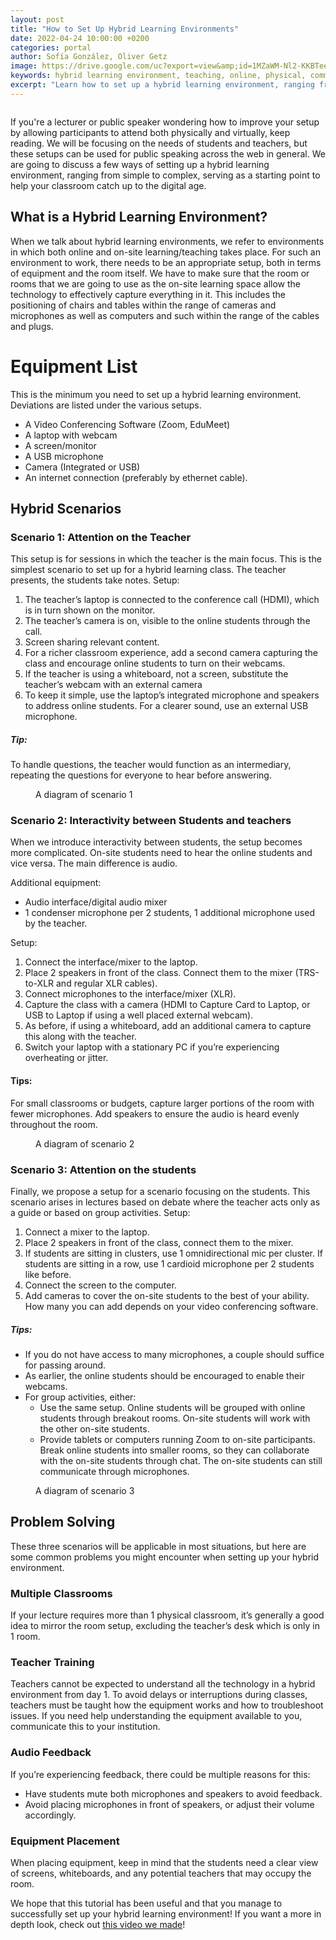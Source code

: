 ```yaml
---
layout: post
title: "How to Set Up Hybrid Learning Environments"
date: 2022-04-24 10:00:00 +0200
categories: portal
author: Sofía González, Oliver Getz
image: https://drive.google.com/uc?export=view&amp;id=1MZaWM-Nl2-KKBTeeMjmb3inLsAh-GwfG
keywords: hybrid learning environment, teaching, online, physical, communication, class
excerpt: "Learn how to set up a hybrid learning environment, ranging from simple to complex, serving as a starting point to help your classroom catch up to the digital age."
---
```

<figure style="float: none">
   <img src="https://drive.google.com/uc?&id=1TnLdsXJ6xAvIkyu-IFeowqaJpyjx6mLU" alt="" title="" width="auto" />
</figure>

If you're a lecturer or public speaker wondering how to improve your setup by allowing participants to attend both physically and virtually, keep reading. We will be focusing on the needs of students and teachers, but these setups can be used for public speaking across the web in general. We are going to discuss a few ways of setting up a hybrid learning environment, ranging from simple to complex, serving as a starting point to help your classroom catch up to the digital age.

## What is a Hybrid Learning Environment?
When we talk about hybrid learning environments, we refer to environments in which both online and on-site learning/teaching takes place. For such an environment to work, there needs to be an appropriate setup, both in terms of equipment and the room itself. We have to make sure that the room or rooms that we are going to use as the on-site learning space allow the technology to effectively capture everything in it. This includes the positioning of chairs and tables within the range of cameras and microphones as well as computers and such within the range of the cables and plugs.


# Equipment List
This is the minimum you need to set up a hybrid learning environment. Deviations are listed under the various setups.
 - A Video Conferencing Software (Zoom, EduMeet)
 - A laptop with webcam
 - A screen/monitor
 - A USB microphone
 - Camera (Integrated or USB)
 - An internet connection (preferably by ethernet cable).

## Hybrid Scenarios
### Scenario 1: Attention on the Teacher
This setup is for sessions in which the teacher is the main focus. This is the simplest scenario to set up for a hybrid learning class. The teacher presents, the students take notes.
Setup:
 1. The teacher’s laptop is connected to the conference call (HDMI), which is in turn shown on the monitor.
 2. The teacher’s camera is on, visible to the online students through the call.
 3. Screen sharing relevant content.
 4. For a richer classroom experience, add a second camera capturing the class and encourage online students to turn on their webcams.
 5. If the teacher is using a whiteboard, not a screen, substitute the teacher’s webcam with an external camera
 6. To keep it simple, use the laptop’s integrated microphone and speakers to address online students. For a clearer sound, use an external USB microphone.

##### Tip:
To handle questions, the teacher would function as an intermediary, repeating the questions for everyone to hear before answering.


<figure style="float: none">
   <img src="https://drive.google.com/uc?&id=1VfhDPNgrq0eM59dZn34rwsdKZIc6lgje" alt="" title="" width="auto" />
   <figcaption> A diagram of scenario 1</figcaption>
</figure>

### Scenario 2: Interactivity between Students and teachers
When we introduce interactivity between students, the setup becomes more complicated. On-site students need to hear the online students and vice versa. The main difference is audio.

Additional equipment:
 - Audio interface/digital audio mixer
 - 1 condenser microphone per 2 students, 1 additional microphone used by the teacher.

Setup:
 1. Connect the interface/mixer to the laptop.
 2. Place 2 speakers in front of the class. Connect them to the mixer (TRS-to-XLR and regular XLR cables).
 3. Connect microphones to the interface/mixer (XLR).
 4. Capture the class with a camera (HDMI to Capture Card to Laptop, or USB to Laptop if using a well placed external webcam).
 5. As before, if using a whiteboard, add an additional camera to capture this along with the teacher.
 6. Switch your laptop with a stationary PC if you’re experiencing overheating or jitter.

#### Tips:

For small classrooms or budgets, capture larger portions of the room with fewer microphones. Add speakers to ensure the audio is heard evenly throughout the room.


<figure style="float: none">
   <img src="https://drive.google.com/uc?&id=11y17H-A26RzzawWNZ48mgDx9yWx_3sC4" alt="" title="" width="auto" />
   <figcaption> A diagram of scenario 2</figcaption>
</figure>

### Scenario 3: Attention on the students
Finally, we propose a setup for a scenario focusing on the students. This scenario arises in lectures based on debate where the teacher acts only as a guide or based on group activities.
Setup:
 1. Connect a mixer to the laptop.
 2. Place 2 speakers in front of the class, connect them to the mixer.
 3. If students are sitting in clusters, use 1 omnidirectional mic per cluster. If students are sitting in a row, use 1 cardioid microphone per 2 students like before.
 4. Connect the screen to the computer.
 5. Add cameras to cover the on-site students to the best of your ability. How many you can add depends on your video conferencing software.

##### Tips:
- If you do not have access to many microphones, a couple should suffice for passing around.
- As earlier, the online students should be encouraged to enable their webcams.
- For group activities, either:
   - Use the same setup. Online students will be grouped with online students through breakout rooms. On-site students will work with the other on-site students.
   - Provide tablets or computers running Zoom to on-site participants. Break online students into smaller rooms, so they can collaborate with the on-site students through chat. The on-site students can still communicate through microphones.


<figure style="float: none">
   <img src="https://drive.google.com/uc?&id=1RFkLWJ-5NdiU2zXsUk1u2M5l3ioPbcD1" alt="" title="" width="auto" />
   <figcaption> A diagram of scenario 3</figcaption>
</figure>

## Problem Solving
These three scenarios will be applicable in most situations, but here are some common problems you might encounter when setting up your hybrid environment.

### Multiple Classrooms
If your lecture requires more than 1 physical classroom, it’s generally a good idea to mirror the room setup, excluding the teacher’s desk which is only in 1 room.

### Teacher Training
Teachers cannot be expected to understand all the technology in a hybrid environment from day 1. To avoid delays or interruptions during classes, teachers must be taught how the equipment works and how to troubleshoot issues. If you need help understanding the equipment available to you, communicate this to your institution.

### Audio Feedback
If you’re experiencing feedback, there could be multiple reasons for this:
 - Have students mute both microphones and speakers to avoid feedback.
 - Avoid placing microphones in front of speakers, or adjust their volume accordingly.

### Equipment Placement
When placing equipment, keep in mind that the students need a clear view of screens, whiteboards, and any potential teachers that may occupy the room.


We hope that this tutorial has been useful and that you manage to successfully set up your hybrid learning environment! If you want a more in depth look, check out [this video we made](https://youtu.be/CZnjdC6T-dY)!
